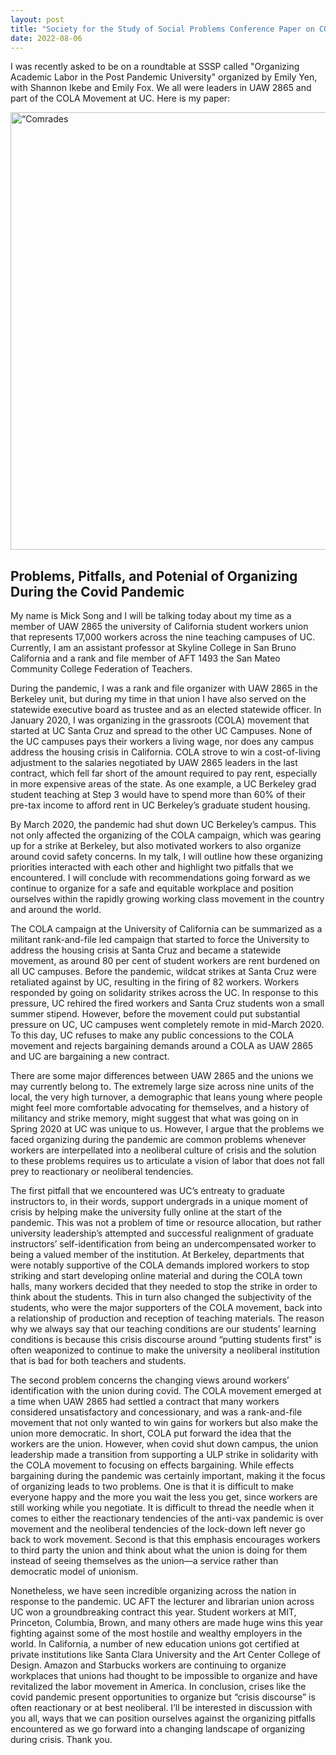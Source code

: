 ```yaml
---
layout: post
title: "Society for the Study of Social Problems Conference Paper on COLA Movement"
date: 2022-08-06
---
```

I was recently asked to be on a roundtable at SSSP called "Organizing Academic Labor in the Post Pandemic University" organized by Emily Yen, with Shannon Ikebe and Emily Fox. We all were leaders in UAW 2865 and part of the COLA Movement at UC. Here is my paper:

<img src="/images/983182DD-3836-4307-9590-B7510C58618C.JPG" alt=“Comrades in the LBC style="width:700px">

## Problems, Pitfalls, and Potenial of Organizing During the Covid Pandemic
My name is Mick Song and I will be talking today about my time as a member of UAW 2865 the university of California student workers union that represents 17,000 workers across the nine teaching campuses of UC. Currently, I am an assistant professor at Skyline College in San Bruno California and a rank and file member of AFT 1493 the San Mateo Community College Federation of Teachers.
 
During the pandemic, I was a rank and file organizer with UAW 2865 in the Berkeley unit, but during my time in that union I have also served on the statewide executive board as trustee and as an elected statewide officer. In January 2020, I was organizing in the grassroots (COLA) movement that started at UC Santa Cruz and spread to the other UC Campuses. None of the UC campuses pays their workers a living wage, nor does any campus address the housing crisis in California. COLA strove to win a cost-of-living adjustment to the salaries negotiated by UAW 2865 leaders in the last contract, which fell far short of the amount required to pay rent, especially in more expensive areas of the state. As one example, a UC Berkeley grad student teaching at Step 3 would have to spend more than 60% of their pre-tax income to afford rent in UC Berkeley’s graduate student housing.
 
By March 2020, the pandemic had shut down UC Berkeley’s campus. This not only affected the organizing of the COLA campaign, which was gearing up for a strike at Berkeley, but also motivated workers to also organize around covid safety concerns. In my talk, I will outline how these organizing priorities interacted with each other and highlight two pitfalls that we encountered. I will conclude with recommendations going forward as we continue to organize for a safe and equitable workplace and position ourselves within the rapidly growing working class movement in the country and around the world.
 
The COLA campaign at the University of California can be summarized as a militant rank-and-file led campaign that started to force the University to address the housing crisis at Santa Cruz and became a statewide movement, as around 80 per cent of student workers are rent burdened on all UC campuses. Before the pandemic, wildcat strikes at Santa Cruz were retaliated against by UC, resulting in the firing of 82 workers. Workers responded by going on solidarity strikes across the UC. In response to this pressure, UC rehired the fired workers and Santa Cruz students won a small summer stipend. However, before the movement could put substantial pressure on UC, UC campuses went completely remote in mid-March 2020. To this day, UC refuses to make any public concessions to the COLA movement and rejects bargaining demands around a COLA as UAW 2865 and UC are bargaining a new contract. 
 
There are some major differences between UAW 2865 and the unions we may currently belong to. The extremely large size across nine units of the local, the very high turnover, a demographic that leans young where people might feel more comfortable advocating for themselves, and a history of militancy and strike memory, might suggest that what was going on in Spring 2020 at UC was unique to us. However, I argue that the problems we faced organizing during the pandemic are common problems whenever workers are interpellated into a neoliberal culture of crisis and the solution to these problems requires us to articulate a vision of labor that does not fall prey to reactionary or neoliberal tendencies. 
 
The first pitfall that we encountered was UC’s entreaty to graduate instructors to, in their words, support undergrads in a unique moment of crisis by helping make the university fully online at the start of the pandemic. This was not a problem of time or resource allocation, but rather university leadership’s attempted and successful realignment of graduate instructors’ self-identification from being an undercompensated worker to being a valued member of the institution. At Berkeley, departments that were notably supportive of the COLA demands implored workers to stop striking and start developing online material and during the COLA town halls, many workers decided that they needed to stop the strike in order to think about the students. This in turn also changed the subjectivity of the students, who were the major supporters of the COLA movement, back into a relationship of production and reception of teaching materials. The reason why we always say that our teaching conditions are our students’ learning conditions is because this crisis discourse around “putting students first” is often weaponized to continue to make the university a neoliberal institution that is bad for both teachers and students. 
 
The second problem concerns the changing views around workers’ identification with the union during covid. The COLA movement emerged at a time when UAW 2865 had settled a contract that many workers considered unsatisfactory and concessionary, and was a rank-and-file movement that not only wanted to win gains for workers but also make the union more democratic. In short, COLA put forward the idea that the workers are the union. However, when covid shut down campus, the union leadership made a transition from supporting a ULP strike in solidarity with the COLA movement to focusing on effects bargaining. While effects bargaining during the pandemic was certainly important, making it the focus of organizing leads to two problems. One is that it is difficult to make everyone happy and the more you wait the less you get, since workers are still working while you negotiate. It is difficult to thread the needle when it comes to either the reactionary tendencies of the anti-vax pandemic is over movement and the neoliberal tendencies of the lock-down left never go back to work movement. Second is that this emphasis encourages workers to third party the union and think about what the union is doing for them instead of seeing themselves as the union—a service rather than democratic model of unionism.
 
Nonetheless, we have seen incredible organizing across the nation in response to the pandemic. UC AFT the lecturer and librarian union across UC won a groundbreaking contract this year. Student workers at MIT, Princeton, Columbia, Brown, and many others are made huge wins this year fighting against some of the most hostile and wealthy employers in the world. In California, a number of new education unions got certified at private institutions like Santa Clara University and the Art Center College of Design. Amazon and Starbucks workers are continuing to organize workplaces that unions had thought to be impossible to organize and have revitalized the labor movement in America. In conclusion, crises like the covid pandemic present opportunities to organize but “crisis discourse” is often reactionary or at best neoliberal. I’ll be interested in discussion with you all, ways that we can position ourselves against the organizing pitfalls encountered as we go forward into a changing landscape of organizing during crisis. Thank you.
